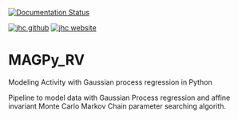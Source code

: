 [![Documentation Status](https://readthedocs.org/projects/MAGPy_RV/badge/?version=latest)](http://magpy_rv.readthedocs.io/en/latest/?badge=latest)

[![jhc github](https://img.shields.io/badge/GitHub-frescigno-181717.svg?style=flat&logo=github)](https://github.com/frescigno)
[![jhc website](https://img.shields.io/badge/Website-Federica_Rescigno-5087B2.svg?style=flat&logo=telegram)](https://frescigno.github.io)

# MAGPy_RV

Modeling Activity with Gaussian process regression in Python

Pipeline to model data with Gaussian Process regression and affine invariant Monte Carlo Markov Chain parameter searching algorith.